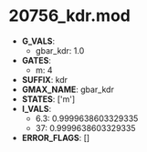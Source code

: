 # 20756_kdr.mod

- **G_VALS**:
  - gbar_kdr: 1.0
- **GATES**:
  - m: 4
- **SUFFIX**: kdr
- **GMAX_NAME**: gbar_kdr
- **STATES**: ['m']
- **I_VALS**:
  - 6.3: 0.9999638603329335
  - 37: 0.9999638603329335
- **ERROR_FLAGS**: []
